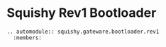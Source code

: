 # Squishy Rev1 Bootloader

```{eval-rst}
.. automodule:: squishy.gateware.bootloader.rev1
  :members:
```
